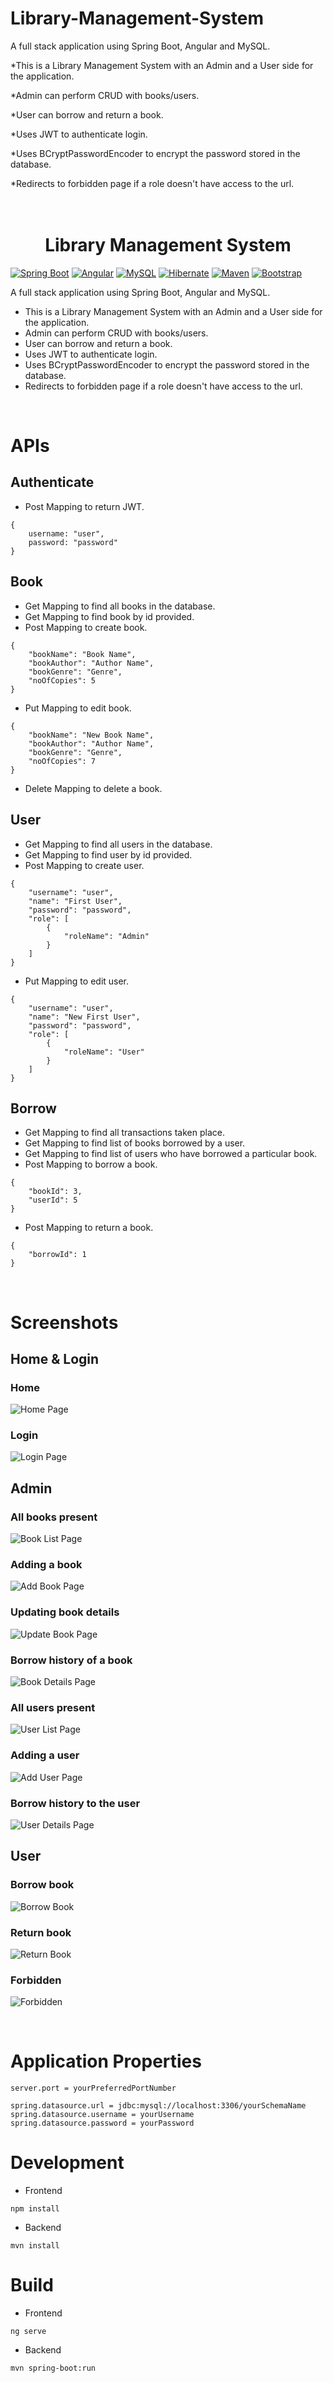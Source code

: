 # Library-Management-System
A full stack application using Spring Boot, Angular and MySQL.

*This is a Library Management System with an Admin and a User side for the application.

*Admin can perform CRUD with books/users.

*User can borrow and return a book.

*Uses JWT to authenticate login.

*Uses BCryptPasswordEncoder to encrypt the password stored in the database.

*Redirects to forbidden page if a role doesn't have access to the url.
<h1 align="center">
    <br>
    Library Management System
    <br>
</h1>


[![Spring Boot](https://img.shields.io/badge/Spring-6DB33F?style=for-the-badge&logo=spring&logoColor=white)]()
[![Angular](https://img.shields.io/badge/Angular-DD0031?style=for-the-badge&logo=angular&logoColor=white)]()
[![MySQL](https://img.shields.io/badge/MySQL-00000F?style=for-the-badge&logo=mysql&logoColor=white)]()
[![Hibernate](https://img.shields.io/badge/Hibernate-59666C?style=for-the-badge&logo=Hibernate&logoColor=white)]()
[![Maven](https://img.shields.io/badge/apache_maven-C71A36?style=for-the-badge&logo=apachemaven&logoColor=white)]()
[![Bootstrap](https://img.shields.io/badge/Bootstrap-563D7C?style=for-the-badge&logo=bootstrap&logoColor=white)]()

A full stack application using Spring Boot, Angular and MySQL. 
* This is a Library Management System with an Admin and a User side for the application. 
* Admin can perform CRUD with books/users. 
* User can borrow and return a book. 
* Uses JWT to authenticate login.
* Uses BCryptPasswordEncoder to encrypt the password stored in the database.
* Redirects to forbidden page if a role doesn't have access to the url.
<br>

# APIs

## Authenticate
* Post Mapping to return JWT.
```
{
    username: "user",
    password: "password"
}
```

## Book
* Get Mapping to find all books in the database.
* Get Mapping to find book by id provided.
* Post Mapping to create book.
```
{
    "bookName": "Book Name",
    "bookAuthor": "Author Name",
    "bookGenre": "Genre",
    "noOfCopies": 5
}
```
* Put Mapping to edit book.
```
{
    "bookName": "New Book Name",
    "bookAuthor": "Author Name",
    "bookGenre": "Genre",
    "noOfCopies": 7
}
```
* Delete Mapping to delete a book.

## User
* Get Mapping to find all users in the database.
* Get Mapping to find user by id provided.
* Post Mapping to create user.
```
{
    "username": "user",
    "name": "First User",
    "password": "password",
    "role": [
        {
            "roleName": "Admin"
        }
    ]
}
```
* Put Mapping to edit user.
```
{
    "username": "user",
    "name": "New First User",
    "password": "password",
    "role": [
        {
            "roleName": "User"
        }
    ]
}
```

## Borrow
* Get Mapping to find all transactions taken place.
* Get Mapping to find list of books borrowed by a user.
* Get Mapping to find list of users who have borrowed a particular book.
* Post Mapping to borrow a book.
```
{
    "bookId": 3,
    "userId": 5
}
```
* Post Mapping to return a book.
```
{
    "borrowId": 1
}
```

<br>

# Screenshots

## Home & Login
### Home
![Home Page](./screenshots/home.png "Home Page")

### Login
![Login Page](./screenshots/login.png "Login Page")

## Admin
### All books present
![Book List Page](./screenshots/book_list.png "Book List Page")

### Adding a book
![Add Book Page](./screenshots/book_add.png "Add Book Page")

### Updating book details
![Update Book Page](./screenshots/book_update.png "Update Book Page")

### Borrow history of a book
![Book Details Page](./screenshots/book_details.png "Book Details Page")

### All users present
![User List Page](./screenshots/user_list.png "User List Page")

### Adding a user
![Add User  Page](./screenshots/user_add.png "Add User Page")

### Borrow history to the user
![User Details Page](./screenshots/user_details.png "User Details Page")

## User
### Borrow book
![Borrow Book](./screenshots/borrow_book.png "Borrow Book Page")

### Return book
![Return Book](./screenshots/return_book.png "Return Book Page")

### Forbidden
![Forbidden](./screenshots/forbidden.png "Forbidden Page")

<br>

# Application Properties
```
server.port = yourPreferredPortNumber

spring.datasource.url = jdbc:mysql://localhost:3306/yourSchemaName
spring.datasource.username = yourUsername
spring.datasource.password = yourPassword
```

# Development
* Frontend
```
npm install
```
* Backend
```
mvn install
```

# Build
* Frontend
```
ng serve
```

* Backend
```
mvn spring-boot:run
```
